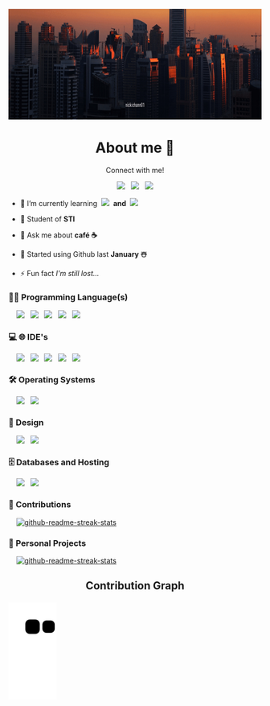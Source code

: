 <!--Banner by yours trully-->
<p><img align = "center" alt="gif" src="https://github.com/nickichann01/Nickichann01/blob/main/bann.gif" width="1500" height="220"/></p>    

<h1 align="center"><b> About me 📙 </b></h1>

<p align="center">Connect with me!</p>
 <p align="center">
  <a href="https://mail.google.com/mail/u/0/#inbox">
    <img src="https://img.shields.io/badge/gmail-%23D14836.svg?&style=for-the-badge&logo=gmail&logoColor=white" /></a>&nbsp;&nbsp;
  <a href="https://www.instagram.com/accounts/login/?next=/nicki_pen__/">
    <img src="https://img.shields.io/badge/Instagram-E4405F?style=for-the-badge&logo=instagram&logoColor=white" /></a>&nbsp;&nbsp;
  <a href="https://outlook.office365.com/mail/">
    <img src="https://img.shields.io/badge/Microsoft_Outlook-0078D4?style=for-the-badge&logo=microsoft-outlook&logoColor=white" /></a>
</p>

- 🌱 I’m currently learning &nbsp;<img src="https://img.shields.io/badge/Python-3776AB?style=for-the-badge&logo=python&logoColor=white" />&nbsp;
**and** &nbsp;<img src="https://img.shields.io/badge/C%23-239120?style=for-the-badge&logo=c-sharp&logoColor=white" />
    
- 🎒 Student of **STI**

- 💬 Ask me about **café ☕**

- 🔰 Started using Github last **January ☃️**

- ⚡ Fun fact *I'm still lost...*

### 👨‍💻 Programming Language(s)
<p align="left"> 
&nbsp;&nbsp;&nbsp;&nbsp;<img src="https://img.shields.io/badge/Java-ED8B00?style=for-the-badge&logo=java&logoColor=white" />&nbsp;&nbsp;
<img src="https://img.shields.io/badge/C%23-239120?style=for-the-badge&logo=c-sharp&logoColor=white" />&nbsp;&nbsp;
<img src="https://img.shields.io/badge/Python-3776AB?style=for-the-badge&logo=python&logoColor=white" />&nbsp;&nbsp;  
<img src="https://img.shields.io/badge/html5%20-%23e34f26.svg?&style=for-the-badge&logo=html5&logoColor=white" />&nbsp;&nbsp;
<img src="https://img.shields.io/badge/CSS3-1572B6?&style=for-the-badge&logo=css3&logoColor=white" />
</p>

### 💻 🌐 IDE's
<p align="left"> 
  &nbsp;&nbsp;&nbsp;&nbsp;<img src="https://img.shields.io/badge/Eclipse-FE7A16.svg?style=for-the-badge&logo=Eclipse&logoColor=white" />&nbsp;&nbsp;
  <img src="https://img.shields.io/badge/Replit-DD1200?style=for-the-badge&logo=Replit&logoColor=white" />&nbsp;&nbsp;
  <img src="https://img.shields.io/badge/NetBeansIDE-1B6AC6.svg?style=for-the-badge&logo=apache-netbeans-ide&logoColor=white" />&nbsp;&nbsp;
  <img src="https://img.shields.io/badge/Visual%20Studio-5C2D91.svg?style=for-the-badge&logo=visual-studio&logoColor=white" />&nbsp;&nbsp;
  <img src="https://img.shields.io/badge/IntelliJIDEA-000000.svg?style=for-the-badge&logo=intellij-idea&logoColor=white" />
</p>

### 🛠️ Operating Systems
<p align="left"> 
  &nbsp;&nbsp;&nbsp;&nbsp;<img src="https://img.shields.io/badge/iOS-000000?style=for-the-badge&logo=ios&logoColor=white" />&nbsp;&nbsp;  
  <img src="https://img.shields.io/badge/Windows-0078D6?style=for-the-badge&logo=windows&logoColor=white" />&nbsp;&nbsp;
</p>

### 🎨 Design
<p align="left"> 
  &nbsp;&nbsp;&nbsp;&nbsp;<img src="https://img.shields.io/badge/Adobe%20XD-470137?style=for-the-badge&logo=Adobe%20XD&logoColor=#FF61F6" />&nbsp;&nbsp;
  <img src="https://img.shields.io/badge/Krita-203759?style=for-the-badge&logo=krita&logoColor=EEF37B" />
</p>

### 🗄️ Databases and Hosting

<p align="left">
  &nbsp;&nbsp;&nbsp;&nbsp;<img src="https://img.shields.io/badge/Docker-2496ED?style=for-the-badge&logo=docker&logoColor=white" />&nbsp;&nbsp;
  <img src="https://img.shields.io/badge/azure-%230072C6.svg?style=for-the-badge&logo=microsoftazure&logoColor=white" />&nbsp;&nbsp;
</p>

### 🤝 Contributions

<p align="left">
&nbsp;&nbsp;&nbsp;&nbsp;<a href="https://github.com/Coding4Buddies/BatShooter" target="_blank"><img width="270" src="https://denvercoder1-github-readme-stats.vercel.app/api/pin/?username=Coding4Buddies&repo=BatShooter&theme=react&bg_color=1F222E&title_color=F85D7F&icon_color=F8D866&hide_border=true&show_icons=false" alt="github-readme-streak-stats"><a>
</p>
 
 ### 📁 Personal Projects
<p align="left">
&nbsp;&nbsp;&nbsp;&nbsp;<a href="https://github.com/nickichann01/Simple-Game" target="_blank"><img width="270" src="https://denvercoder1-github-readme-stats.vercel.app/api/pin/?username=nickichann01&repo=Simple-Game&theme=react&bg_color=1F222E&title_color=F85D7F&icon_color=F8D866&hide_border=true&show_icons=false" alt="github-readme-streak-stats"><a>
</p>


<!-- Credits to @mishmanners for this amazing snake eating contribution graph-->
## <p align="center"> Contribution Graph </p>
![snake gif](https://github.com/nickichann01/Nickichann01/blob/output/github-contribution-grid-snake.svg)
